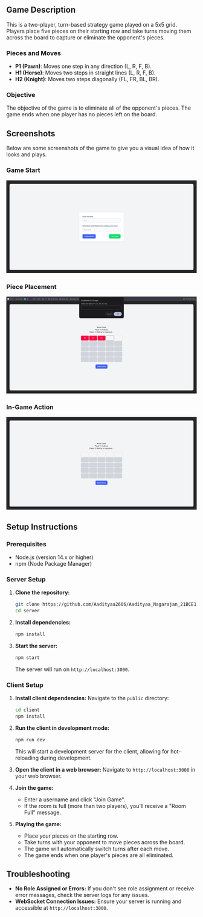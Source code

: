 
## Game Description

This is a two-player, turn-based strategy game played on a 5x5 grid. Players place five pieces on their starting row and take turns moving them across the board to capture or eliminate the opponent's pieces.

### Pieces and Moves

- **P1 (Pawn)**: Moves one step in any direction (L, R, F, B).
- **H1 (Horse)**: Moves two steps in straight lines (L, R, F, B).
- **H2 (Knight)**: Moves two steps diagonally (FL, FR, BL, BR).

### Objective

The objective of the game is to eliminate all of the opponent's pieces. The game ends when one player has no pieces left on the board.

## Screenshots

Below are some screenshots of the game to give you a visual idea of how it looks and plays.

### Game Start
![Game Start Screenshot](./ss1.png)

### Piece Placement
![Piece Placement Screenshot](./ss2.png)

### In-Game Action
![In-Game Action Screenshot](./ss3..png)

## Setup Instructions

### Prerequisites

- Node.js (version 14.x or higher)
- npm (Node Package Manager)

### Server Setup

1. **Clone the repository:**
    ```bash
    git clone https://github.com/Aadityaa2606/Aadityaa_Nagarajan_21BCE1964.git
    cd server
    ```

2. **Install dependencies:**
    ```bash
    npm install
    ```

3. **Start the server:**
    ```bash
    npm start
    ```
    The server will run on `http://localhost:3000`.

### Client Setup

1. **Install client dependencies:**
    Navigate to the `public` directory:
    ```bash
    cd client
    npm install
    ```

2. **Run the client in development mode:**
    ```bash
    npm run dev
    ```
    This will start a development server for the client, allowing for hot-reloading during development.

3. **Open the client in a web browser:**
    Navigate to `http://localhost:3000` in your web browser.

4. **Join the game:**
    - Enter a username and click "Join Game".
    - If the room is full (more than two players), you'll receive a "Room Full" message.

5. **Playing the game:**
    - Place your pieces on the starting row.
    - Take turns with your opponent to move pieces across the board.
    - The game will automatically switch turns after each move.
    - The game ends when one player's pieces are all eliminated.

## Troubleshooting

- **No Role Assigned or Errors:** If you don't see role assignment or receive error messages, check the server logs for any issues.
- **WebSocket Connection Issues:** Ensure your server is running and accessible at `http://localhost:3000`.


